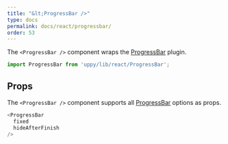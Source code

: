 ```yaml
---
title: "&lt;ProgressBar />"
type: docs
permalink: docs/react/progressbar/
order: 53
---
```


The `<ProgressBar />` component wraps the [ProgressBar][] plugin.

```js
import ProgressBar from 'uppy/lib/react/ProgressBar';
```

## Props

The `<ProgressBar />` component supports all [ProgressBar][] options as props.

```js
<ProgressBar
  fixed
  hideAfterFinish
/>
```

[ProgressBar]: /docs/progressbar/
